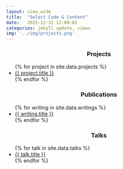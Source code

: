 ```yaml
---
layout: view_wide
title:  "Select Code & Content"
date:   2015-12-31 12:00:02
categories: jekyll update, views
img: '../img/projects.png'
---
```


<div class= "col-lg-4 col-sm-6 col-xs-12">
  <h3 align="center">Projects</h3>
  <ul>
    {% for project in site.data.projects %}
      <li class="project">
        <a href="{{project.url}}" target="_blank">
          {{ project.title }}
        </a>
      </li>
    {% endfor %}
  </ul>
</div>

<div class= "col-lg-4 col-sm-6 col-xs-12">
  <h3 align="center">Publications</h3>
  <ul>
    {% for writing in site.data.writings %}
      <li class="project">
        <a href="{{writing.url}}" target="_blank">
          {{ writing.title }}
        </a>
      </li>
    {% endfor %}
  </ul>
</div>

<div class= "col-lg-4 col-sm-6 col-xs-12">
  <h3 align="center">Talks</h3>
  <ul>
    {% for talk in site.data.talks %}
      <li class="project">
        <a href="{{talk.url}}" target="_blank">
          {{ talk.title }}
        </a>
      </li>
    {% endfor %}
  </ul>
</div>
